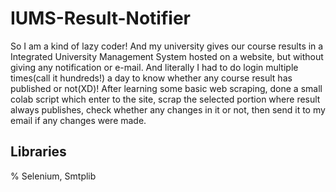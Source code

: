 # IUMS-Result-Notifier

So I am a kind of lazy coder! And my university gives our course results in a Integrated University Management System hosted on a website, but without giving any notification
or e-mail. And literally I had to do login multiple times(call it hundreds!) a day to know whether any course result has published or not(XD)!
After learning some basic web scraping, done a small colab script which enter to the site, scrap the selected portion where result always publishes, check whether any changes in it or not, 
then send it to my email if any changes were made.

## Libraries
% Selenium, Smtplib
